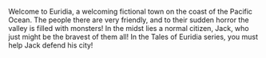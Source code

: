 Welcome to Euridia, a welcoming fictional town on the coast of the Pacific Ocean. The people there are very friendly, and to their sudden
horror the valley is filled with monsters! In the midst lies a normal citizen, Jack, who just might be the bravest of them all! In the
Tales of Euridia series, you must help Jack defend his city!
